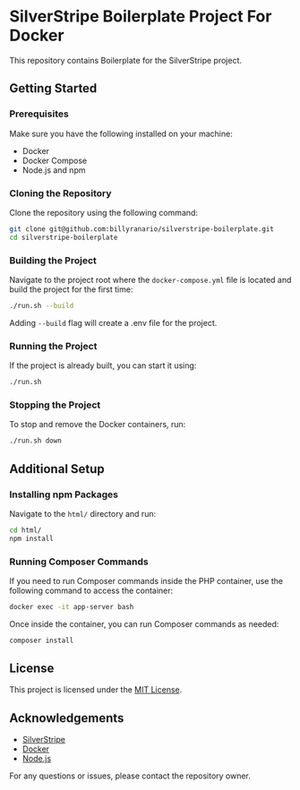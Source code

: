 
# SilverStripe Boilerplate Project For Docker

This repository contains Boilerplate for the SilverStripe project.

## Getting Started

### Prerequisites

Make sure you have the following installed on your machine:
- Docker
- Docker Compose
- Node.js and npm

### Cloning the Repository

Clone the repository using the following command:

```bash
git clone git@github.com:billyranario/silverstripe-boilerplate.git
cd silverstripe-boilerplate
```

### Building the Project

Navigate to the project root where the `docker-compose.yml` file is located and build the project for the first time:

```bash
./run.sh --build
```
Adding `--build` flag will create a .env file for the project.

### Running the Project

If the project is already built, you can start it using:

```bash
./run.sh
```

### Stopping the Project

To stop and remove the Docker containers, run:

```bash
./run.sh down
```

## Additional Setup

### Installing npm Packages

Navigate to the `html/` directory and run:

```bash
cd html/
npm install
```

### Running Composer Commands

If you need to run Composer commands inside the PHP container, use the following command to access the container:

```bash
docker exec -it app-server bash
```

Once inside the container, you can run Composer commands as needed:

```bash
composer install
```

## License

This project is licensed under the [MIT License](LICENSE).

## Acknowledgements

- [SilverStripe](https://www.silverstripe.org/)
- [Docker](https://www.docker.com/)
- [Node.js](https://nodejs.org/)

For any questions or issues, please contact the repository owner.
